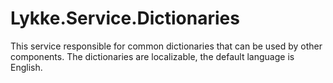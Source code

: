 # Lykke.Service.Dictionaries

This service responsible for common dictionaries that can be used by other components.
The dictionaries are localizable, the default language is English.